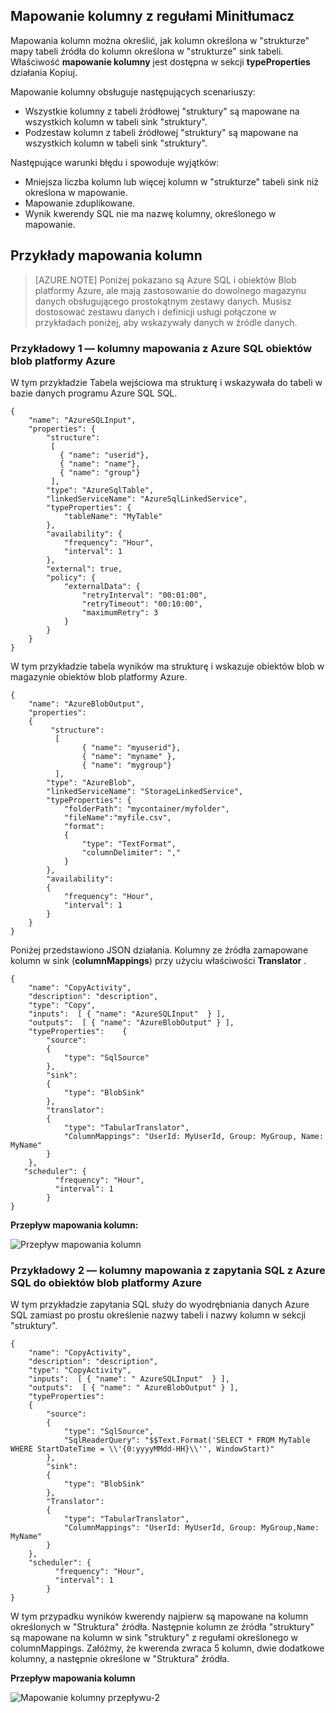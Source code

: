 ## <a name="column-mapping-with-translator-rules"></a>Mapowanie kolumny z regułami Minitłumacz
Mapowania kolumn można określić, jak kolumn określona w "strukturze" mapy tabeli źródła do kolumn określona w "strukturze" sink tabeli. Właściwość **mapowanie kolumny** jest dostępna w sekcji **typeProperties** działania Kopiuj.

Mapowanie kolumny obsługuje następujących scenariuszy:

- Wszystkie kolumny z tabeli źródłowej "struktury" są mapowane na wszystkich kolumn w tabeli sink "struktury".
- Podzestaw kolumn z tabeli źródłowej "struktury" są mapowane na wszystkich kolumn w tabeli sink "struktury".

Następujące warunki błędu i spowoduje wyjątków:

- Mniejsza liczba kolumn lub więcej kolumn w "strukturze" tabeli sink niż określona w mapowanie.
- Mapowanie zduplikowane.
- Wynik kwerendy SQL nie ma nazwę kolumny, określonego w mapowanie.

## <a name="column-mapping-samples"></a>Przykłady mapowania kolumn
> [AZURE.NOTE] Poniżej pokazano są Azure SQL i obiektów Blob platformy Azure, ale mają zastosowanie do dowolnego magazynu danych obsługującego prostokątnym zestawy danych. Musisz dostosować zestawu danych i definicji usługi połączone w przykładach poniżej, aby wskazywały danych w źródle danych. 

### <a name="sample-1--column-mapping-from-azure-sql-to-azure-blob"></a>Przykładowy 1 — kolumny mapowania z Azure SQL obiektów blob platformy Azure
W tym przykładzie Tabela wejściowa ma strukturę i wskazywała do tabeli w bazie danych programu Azure SQL SQL.

    {
        "name": "AzureSQLInput",
        "properties": {
            "structure": 
             [
               { "name": "userid"},
               { "name": "name"},
               { "name": "group"}
             ],
            "type": "AzureSqlTable",
            "linkedServiceName": "AzureSqlLinkedService",
            "typeProperties": {
                "tableName": "MyTable"
            },
            "availability": {
                "frequency": "Hour",
                "interval": 1
            },
            "external": true,
            "policy": {
                "externalData": {
                    "retryInterval": "00:01:00",
                    "retryTimeout": "00:10:00",
                    "maximumRetry": 3
                }
            }
        }
    }

W tym przykładzie tabela wyników ma strukturę i wskazuje obiektów blob w magazynie obiektów blob platformy Azure.

    {
        "name": "AzureBlobOutput",
        "properties":
        {
             "structure": 
              [
                    { "name": "myuserid"},
                    { "name": "myname" },
                    { "name": "mygroup"}
              ],
            "type": "AzureBlob",
            "linkedServiceName": "StorageLinkedService",
            "typeProperties": {
                "folderPath": "mycontainer/myfolder",
                "fileName":"myfile.csv",
                "format":
                {
                    "type": "TextFormat",
                    "columnDelimiter": ","
                }
            },
            "availability":
            {
                "frequency": "Hour",
                "interval": 1
            }
        }
    }

Poniżej przedstawiono JSON działania. Kolumny ze źródła zamapowane kolumn w sink (**columnMappings**) przy użyciu właściwości **Translator** .

    {
        "name": "CopyActivity",
        "description": "description", 
        "type": "Copy",
        "inputs":  [ { "name": "AzureSQLInput"  } ],
        "outputs":  [ { "name": "AzureBlobOutput" } ],
        "typeProperties":    {
            "source":
            {
                "type": "SqlSource"
            },
            "sink":
            {
                "type": "BlobSink"
            },
            "translator": 
            {
                "type": "TabularTranslator",
                "ColumnMappings": "UserId: MyUserId, Group: MyGroup, Name: MyName"
            }
        },
       "scheduler": {
              "frequency": "Hour",
              "interval": 1
            }
    }

**Przepływ mapowania kolumn:**

![Przepływ mapowania kolumn](./media/data-factory-data-stores-with-rectangular-tables/column-mapping-flow.png)

### <a name="sample-2--column-mapping-with-sql-query-from-azure-sql-to-azure-blob"></a>Przykładowy 2 — kolumny mapowania z zapytania SQL z Azure SQL do obiektów blob platformy Azure
W tym przykładzie zapytania SQL służy do wyodrębniania danych Azure SQL zamiast po prostu określenie nazwy tabeli i nazwy kolumn w sekcji "struktury". 

    {
        "name": "CopyActivity",
        "description": "description", 
        "type": "CopyActivity",
        "inputs":  [ { "name": " AzureSQLInput"  } ],
        "outputs":  [ { "name": " AzureBlobOutput" } ],
        "typeProperties":
        {
            "source":
            {
                "type": "SqlSource",
                "SqlReaderQuery": "$$Text.Format('SELECT * FROM MyTable WHERE StartDateTime = \\'{0:yyyyMMdd-HH}\\'', WindowStart)"
            },
            "sink":
            {
                "type": "BlobSink"
            },
            "Translator": 
            {
                "type": "TabularTranslator",
                "ColumnMappings": "UserId: MyUserId, Group: MyGroup,Name: MyName"
            }
        },
        "scheduler": {
              "frequency": "Hour",
              "interval": 1
            }
    }

W tym przypadku wyników kwerendy najpierw są mapowane na kolumn określonych w "Struktura" źródła. Następnie kolumn ze źródła "struktury" są mapowane na kolumn w sink "struktury" z regułami określonego w columnMappings.  Załóżmy, że kwerenda zwraca 5 kolumn, dwie dodatkowe kolumny, a następnie określone w "Struktura" źródła.

**Przepływ mapowania kolumn**

![Mapowanie kolumny przepływu-2](./media/data-factory-data-stores-with-rectangular-tables/column-mapping-flow-2.png)







